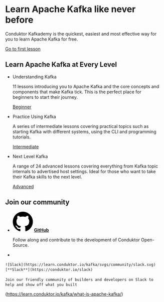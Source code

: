 Learn Apache Kafka like never before
====================================

Conduktor Kafkademy is the quickest, easiest and most effective way for you to learn Apache Kafka for free.

[Go to first lesson](https://github.com/AbdoMusk/Apache-Kafka/blob/main/What%20is%20Apache%20Kafka.md)

Learn Apache Kafka at Every Level
---------------------------------

*   Understanding Kafka
    
    11 lessons introducing you to Apache Kafka and the core concepts and components that make Kafka tick. This is the perfect place for beginners to start their journey.
    
    [Beginner](https://github.com/AbdoMusk/Apache-Kafka/blob/main/What%20is%20Apache%20Kafka.md)
*   Practice Using Kafka
    
    A series of intermediate lessons covering practical topics such as starting Kafka with different systems, using the CLI and programming tutorials.
    
    [Intermediate](https://github.com/AbdoMusk/Apache-Kafka/tree/main/2-%20Starting%20Kafka)
*   Next Level Kafka
    
    A range of 24 advanced lessons covering everything from Kafka topic internals to advertised host settings. Ideal for those who want to take their Kafka skills to the next level.
    
    [Advanced](https://github.com/AbdoMusk/Apache-Kafka/tree/main/5-%20Kafka%20Advanced%20Concepts)

Join our community
------------------

*   
    ![GitHub](https://raw.githubusercontent.com/CLorant/readme-social-icons/main/large/colored/github.svg) [**GitHub**](https://github.com/conduktor)
    
    Follow along and contribute to the development of Conduktor Open-Source.
    
*   
    
    ![Slack](https://learn.conduktor.io/kafka/svgs/community/slack.svg) [**Slack**](https://conduktor.io/slack)
    
    Join our friendly community of builders and developers on Slack to help and show off what you built
    
(https://learn.conduktor.io/kafka/what-is-apache-kafka/)
